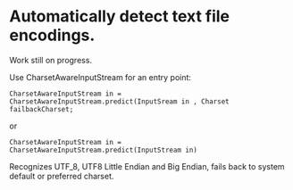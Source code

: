 # Automatically detect text file encodings.

Work still on progress.

Use CharsetAwareInputStream for an entry point:

	CharsetAwareInputStream in = CharsetAwareInputStream.predict(InputSream in , Charset failbackCharset;

or

	CharsetAwareInputStream in = CharsetAwareInputStream.predict(InputStream in)

Recognizes UTF_8, UTF8 Little Endian and Big Endian, fails back to system default or preferred charset.